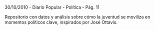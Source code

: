 30/10/2010 - Diario Popular - Política - Pág. 11

Repositorio con datos y análisis sobre cómo la juventud se moviliza en momentos políticos clave, inspirados por José Ottavis.
